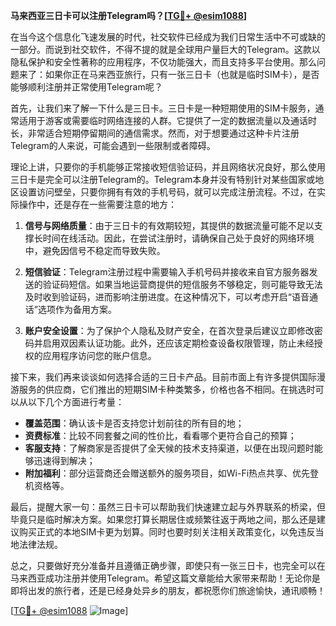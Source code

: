 **马来西亚三日卡可以注册Telegram吗？[[TG💪+ @esim1088](https://t.me/s/esim1088)]**

在当今这个信息化飞速发展的时代，社交软件已经成为我们日常生活中不可或缺的一部分。而说到社交软件，不得不提的就是全球用户量巨大的Telegram。这款以隐私保护和安全性著称的应用程序，不仅功能强大，而且支持多平台使用。那么问题来了：如果你正在马来西亚旅行，只有一张三日卡（也就是临时SIM卡），是否能够顺利注册并正常使用Telegram呢？

首先，让我们来了解一下什么是三日卡。三日卡是一种短期使用的SIM卡服务，通常适用于游客或需要临时网络连接的人群。它提供了一定的数据流量以及通话时长，非常适合短期停留期间的通信需求。然而，对于想要通过这种卡片注册Telegram的人来说，可能会遇到一些限制或者障碍。

理论上讲，只要你的手机能够正常接收短信验证码，并且网络状况良好，那么使用三日卡是完全可以注册Telegram的。Telegram本身并没有特别针对某些国家或地区设置访问壁垒，只要你拥有有效的手机号码，就可以完成注册流程。不过，在实际操作中，还是存在一些需要注意的地方：

1. **信号与网络质量**：由于三日卡的有效期较短，其提供的数据流量可能不足以支撑长时间在线活动。因此，在尝试注册时，请确保自己处于良好的网络环境中，避免因信号不稳定而导致失败。
   
2. **短信验证**：Telegram注册过程中需要输入手机号码并接收来自官方服务器发送的验证码短信。如果当地运营商提供的短信服务不够稳定，则可能导致无法及时收到验证码，进而影响注册进度。在这种情况下，可以考虑开启“语音通话”选项作为备用方案。

3. **账户安全设置**：为了保护个人隐私及财产安全，在首次登录后建议立即修改密码并启用双因素认证功能。此外，还应该定期检查设备权限管理，防止未经授权的应用程序访问您的账户信息。

接下来，我们再来谈谈如何选择合适的三日卡产品。目前市面上有许多提供国际漫游服务的供应商，它们推出的短期SIM卡种类繁多，价格也各不相同。在挑选时可以从以下几个方面进行考量：

- **覆盖范围**：确认该卡是否支持您计划前往的所有目的地；
- **资费标准**：比较不同套餐之间的性价比，看看哪个更符合自己的预算；
- **客服支持**：了解商家是否提供了全天候的技术支持渠道，以便在出现问题时能够迅速得到解决；
- **附加福利**：部分运营商还会赠送额外的服务项目，如Wi-Fi热点共享、优先登机资格等。

最后，提醒大家一句：虽然三日卡可以帮助我们快速建立起与外界联系的桥梁，但毕竟只是临时解决方案。如果您打算长期居住或频繁往返于两地之间，那么还是建议购买正式的本地SIM卡更为划算。同时也要时刻关注相关政策变化，以免违反当地法律法规。

总之，只要做好充分准备并且遵循正确步骤，即使只有一张三日卡，也完全可以在马来西亚成功注册并使用Telegram。希望这篇文章能给大家带来帮助！无论你是即将出发的旅行者，还是已经身处异乡的朋友，都祝愿你们旅途愉快，通讯顺畅！

[[TG💪+ @esim1088](https://t.me/s/esim1088) ![Image](https://i.postimg.cc/4NQfJmqS/Snipaste-2025-05-13-00-14-12.png)]